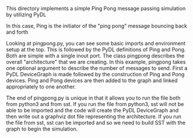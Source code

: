 This directory implements a simple Ping Pong message passing simulation by utilizing PyDL

In this case, Ping is the initiator of the "ping pong" message bouncing back and forth

Looking at pingpong.py, you can see some basic imports and environment setup at the top.
This is followed by the PyDL definitions of Ping and Pong. Both are simple with a single
inout port. The class pingpong describes the overall "architecture" that we are
creating. In this example, pingpong takes one optional argument to describe the number
of messages to send. First a PyDL DeviceGraph is made followed by the construction of
Ping and Pong devices. Ping and Pong devices are then added to the graph and linked
appropriately to one another.

The end of pingpong.py is unique in that it allows you to run the file both from python3
and from sst. If you run the file from python3, sst will not be able to be imported and
the code will create the PyDL DeviceGraph and then write out a graphviz dot file
representing the architecture. If you run the file from sst, sst can be imported and so
we need to build SST with the graph to begin the simulation.
